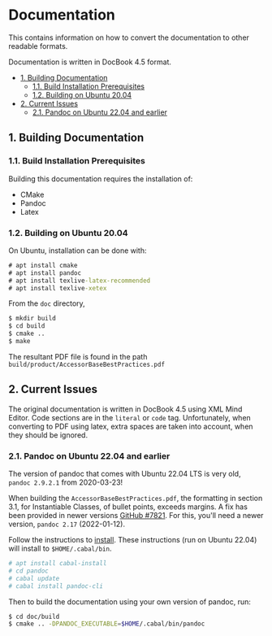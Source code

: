 # Documentation <!-- omit in toc -->

This contains information on how to convert the documentation to other readable
formats.

Documentation is written in DocBook 4.5 format.

- [1. Building Documentation](#1-building-documentation)
  - [1.1. Build Installation Prerequisites](#11-build-installation-prerequisites)
  - [1.2. Building on Ubuntu 20.04](#12-building-on-ubuntu-2004)
- [2. Current Issues](#2-current-issues)
  - [2.1. Pandoc on Ubuntu 22.04 and earlier](#21-pandoc-on-ubuntu-2204-and-earlier)

## 1. Building Documentation

### 1.1. Build Installation Prerequisites

Building this documentation requires the installation of:

- CMake
- Pandoc
- Latex

### 1.2. Building on Ubuntu 20.04

On Ubuntu, installation can be done with:

```cmd
# apt install cmake
# apt install pandoc
# apt install texlive-latex-recommended
# apt install texlive-xetex
```

From the `doc` directory,

```cmd
$ mkdir build
$ cd build
$ cmake ..
$ make
```

The resultant PDF file is found in the path
`build/product/AccessorBaseBestPractices.pdf`

## 2. Current Issues

The original documentation is written in DocBook 4.5 using XML Mind Editor. Code
sections are in the `literal` or `code` tag. Unfortunately, when converting to
PDF using latex, extra spaces are taken into account, when they should be
ignored.

### 2.1. Pandoc on Ubuntu 22.04 and earlier

The version of pandoc that comes with Ubuntu 22.04 LTS is very old, `pandoc
2.9.2.1` from 2020-03-23!

When building the `AccessorBaseBestPractices.pdf`, the formatting in section
3.1, for Instantiable Classes, of bullet points, exceeds margins. A fix has been
provided in newer versions [GitHub
#7821](https://github.com/jgm/pandoc/issues/7821). For this, you'll need a newer
version, `pandoc 2.17` (2022-01-12).

Follow the instructions to
[install](https://github.com/jgm/pandoc/blob/main/INSTALL.md). These
instructions (run on Ubuntu 22.04) will install to `$HOME/.cabal/bin`.

```sh
# apt install cabal-install
# cd pandoc
# cabal update
# cabal install pandoc-cli
```

Then to build the documentation using your own version of pandoc, run:

```sh
$ cd doc/build
$ cmake .. -DPANDOC_EXECUTABLE=$HOME/.cabal/bin/pandoc
```